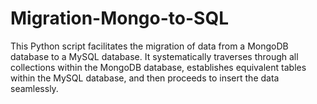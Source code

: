 # Migration-Mongo-to-SQL
This Python script facilitates the migration of data from a MongoDB database to a MySQL database. It systematically traverses through all collections within the MongoDB database, establishes equivalent tables within the MySQL database, and then proceeds to insert the data seamlessly.
